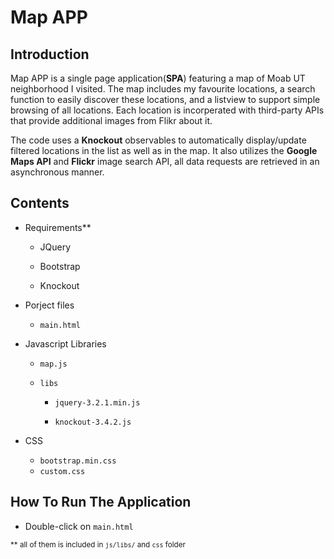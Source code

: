 # Map APP



## Introduction



Map APP is a single page application(**SPA**) featuring a map of Moab UT neighborhood I visited. The map includes my favourite locations, a search function to easily discover these locations, and a listview to support simple browsing of all locations. Each location is incorperated with third-party APIs that provide additional images from Flikr about it. 

The code uses a **Knockout** observables to automatically display/update filtered locations in the list as well as in the map. It also utilizes the **Google Maps API** and **Flickr** image search API, all data requests are retrieved in an asynchronous manner.



## Contents



* Requirements**

  * JQuery

  * Bootstrap

  * Knockout

  

* Porject files

  * `main.html`
  

* Javascript Libraries

    * `map.js`

    * `libs`

      * `jquery-3.2.1.min.js`

      * `knockout-3.4.2.js`

* CSS
    * `bootstrap.min.css`
    * `custom.css`



## How To Run The Application



* Double-click on `main.html`



<sub>** all of them is included in `js/libs/` and `css` folder</sub>
